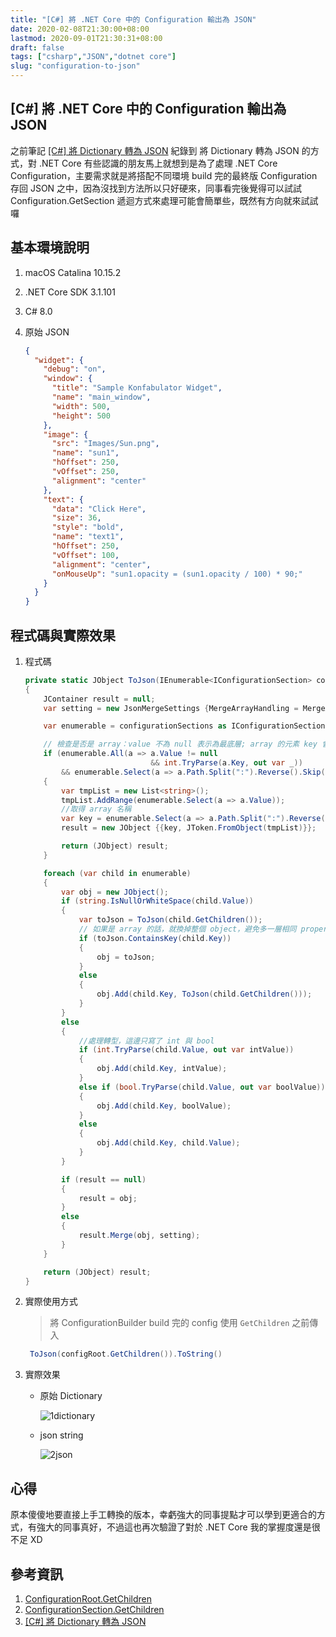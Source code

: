 ```yaml
---
title: "[C#] 將 .NET Core 中的 Configuration 輸出為 JSON"
date: 2020-02-08T21:30:00+08:00
lastmod: 2020-09-01T21:30:31+08:00
draft: false
tags: ["csharp","JSON","dotnet core"]
slug: "configuration-to-json"
---
```


## [C#] 將 .NET Core 中的 Configuration 輸出為 JSON

之前筆記 [[C#] 將 Dictionary 轉為 JSON](https://blog.yowko.com/dictionary-to-json) 紀錄到 將 Dictionary 轉為 JSON 的方式，對 .NET Core 有些認識的朋友馬上就想到是為了處理 .NET Core Configuration，主要需求就是將搭配不同環境 build 完的最終版 Configuration 存回 JSON 之中，因為沒找到方法所以只好硬來，同事看完後覺得可以試試 Configuration.GetSection 遞迴方式來處理可能會簡單些，既然有方向就來試試囉

## 基本環境說明

1. macOS Catalina 10.15.2
2. .NET Core SDK 3.1.101
3. C# 8.0
4. 原始 JSON

    ```json
    {
      "widget": {
        "debug": "on",
        "window": {
          "title": "Sample Konfabulator Widget",
          "name": "main_window",
          "width": 500,
          "height": 500
        },
        "image": {
          "src": "Images/Sun.png",
          "name": "sun1",
          "hOffset": 250,
          "vOffset": 250,
          "alignment": "center"
        },
        "text": {
          "data": "Click Here",
          "size": 36,
          "style": "bold",
          "name": "text1",
          "hOffset": 250,
          "vOffset": 100,
          "alignment": "center",
          "onMouseUp": "sun1.opacity = (sun1.opacity / 100) * 90;"
        }
      }
    }
    ```

## 程式碼與實際效果

1. 程式碼

    ```cs
    private static JObject ToJson(IEnumerable<IConfigurationSection> configurationSections)
    {
        JContainer result = null;
        var setting = new JsonMergeSettings {MergeArrayHandling = MergeArrayHandling.Merge};

        var enumerable = configurationSections as IConfigurationSection[] ?? configurationSections.ToArray();

        // 檢查是否是 array：value 不為 null 表示為最底層; array 的元素 key 會是 int (可能出現誤判);最後是 path 扣掉 int 的部份如果都是相同值就進一步確認為 array
        if (enumerable.All(a => a.Value != null
                                && int.TryParse(a.Key, out var _))
            && enumerable.Select(a => a.Path.Split(":").Reverse().Skip(1).First()).Distinct().Count() == 1)
        {
            var tmpList = new List<string>();
            tmpList.AddRange(enumerable.Select(a => a.Value));
            //取得 array 名稱
            var key = enumerable.Select(a => a.Path.Split(":").Reverse().Skip(1).First()).First();
            result = new JObject {{key, JToken.FromObject(tmpList)}};

            return (JObject) result;
        }

        foreach (var child in enumerable)
        {
            var obj = new JObject();
            if (string.IsNullOrWhiteSpace(child.Value))
            {
                var toJson = ToJson(child.GetChildren());
                // 如果是 array 的話，就換掉整個 object，避免多一層相同 property name
                if (toJson.ContainsKey(child.Key))
                {
                    obj = toJson;
                }
                else
                {
                    obj.Add(child.Key, ToJson(child.GetChildren()));
                }
            }
            else
            {
                //處理轉型，這邊只寫了 int 與 bool
                if (int.TryParse(child.Value, out var intValue))
                {
                    obj.Add(child.Key, intValue);
                }
                else if (bool.TryParse(child.Value, out var boolValue))
                {
                    obj.Add(child.Key, boolValue);
                }
                else
                {
                    obj.Add(child.Key, child.Value);
                }
            }

            if (result == null)
            {
                result = obj;
            }
            else
            {
                result.Merge(obj, setting);
            }
        }

        return (JObject) result;
    }
    ```

2. 實際使用方式

    > 將 ConfigurationBuilder build 完的 config 使用 `GetChildren` 之前傳入

    ```cs
     ToJson(configRoot.GetChildren()).ToString()
    ```

3. 實際效果

    - 原始 Dictionary

        ![1dictionary](https://user-images.githubusercontent.com/3851540/74087729-12f33780-4aca-11ea-8b56-174d76f3991e.png)

    - json string

        ![2json](https://user-images.githubusercontent.com/3851540/74087740-17b7eb80-4aca-11ea-8804-1e4f2601c471.png)

## 心得

原本傻傻地要直接上手工轉換的版本，幸虧強大的同事提點才可以學到更適合的方式，有強大的同事真好，不過這也再次驗證了對於 .NET Core 我的掌握度還是很不足 XD

## 參考資訊

1. [ConfigurationRoot.GetChildren](https://docs.microsoft.com/en-us/dotnet/api/microsoft.extensions.configuration.configurationroot.getchildren?view=dotnet-plat-ext-3.1&WT.mc_id=DOP-MVP-5002594)
2. [ConfigurationSection.GetChildren](https://docs.microsoft.com/en-us/dotnet/api/microsoft.extensions.configuration.configurationsection.getchildren?view=dotnet-plat-ext-3.1&WT.mc_id=DOP-MVP-5002594)
3. [[C#] 將 Dictionary 轉為 JSON](https://blog.yowko.com/dictionary-to-json)
